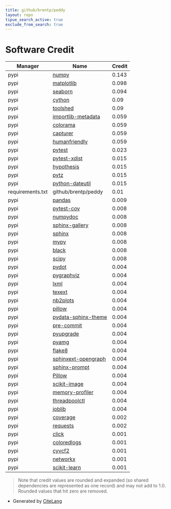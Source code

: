 ```yaml
---
title: github/brentp/peddy
layout: repo
tipue_search_active: true
exclude_from_search: true
---
```

# Software Credit

|Manager|Name|Credit|
|-------|----|------|
|pypi|[numpy](https://www.numpy.org)|0.143|
|pypi|[matplotlib](https://matplotlib.org)|0.098|
|pypi|[seaborn](https://seaborn.pydata.org)|0.094|
|pypi|[cython](http://cython.org/)|0.09|
|pypi|[toolshed](https://github.com/brentp/toolshed/)|0.09|
|pypi|[importlib-metadata](https://pypi.org/project/importlib-metadata)|0.059|
|pypi|[colorama](https://pypi.org/project/colorama)|0.059|
|pypi|[capturer](https://pypi.org/project/capturer)|0.059|
|pypi|[humanfriendly](https://pypi.org/project/humanfriendly)|0.059|
|pypi|[pytest](https://pypi.org/project/pytest)|0.023|
|pypi|[pytest-xdist](https://pypi.org/project/pytest-xdist)|0.015|
|pypi|[hypothesis](https://pypi.org/project/hypothesis)|0.015|
|pypi|[pytz](https://pypi.org/project/pytz)|0.015|
|pypi|[python-dateutil](https://pypi.org/project/python-dateutil)|0.015|
|requirements.txt|github/brentp/peddy|0.01|
|pypi|[pandas](https://pandas.pydata.org)|0.009|
|pypi|[pytest-cov](https://github.com/pytest-dev/pytest-cov)|0.008|
|pypi|[numpydoc](https://pypi.org/project/numpydoc)|0.008|
|pypi|[sphinx-gallery](https://pypi.org/project/sphinx-gallery)|0.008|
|pypi|[sphinx](https://pypi.org/project/sphinx)|0.008|
|pypi|[mypy](https://pypi.org/project/mypy)|0.008|
|pypi|[black](https://pypi.org/project/black)|0.008|
|pypi|[scipy](https://pypi.org/project/scipy)|0.008|
|pypi|[pydot](https://pypi.org/project/pydot)|0.004|
|pypi|[pygraphviz](https://pypi.org/project/pygraphviz)|0.004|
|pypi|[lxml](https://pypi.org/project/lxml)|0.004|
|pypi|[texext](https://pypi.org/project/texext)|0.004|
|pypi|[nb2plots](https://pypi.org/project/nb2plots)|0.004|
|pypi|[pillow](https://pypi.org/project/pillow)|0.004|
|pypi|[pydata-sphinx-theme](https://pypi.org/project/pydata-sphinx-theme)|0.004|
|pypi|[pre-commit](https://pypi.org/project/pre-commit)|0.004|
|pypi|[pyupgrade](https://pypi.org/project/pyupgrade)|0.004|
|pypi|[pyamg](https://pypi.org/project/pyamg)|0.004|
|pypi|[flake8](https://pypi.org/project/flake8)|0.004|
|pypi|[sphinxext-opengraph](https://pypi.org/project/sphinxext-opengraph)|0.004|
|pypi|[sphinx-prompt](https://pypi.org/project/sphinx-prompt)|0.004|
|pypi|[Pillow](https://pypi.org/project/Pillow)|0.004|
|pypi|[scikit-image](https://pypi.org/project/scikit-image)|0.004|
|pypi|[memory-profiler](https://pypi.org/project/memory-profiler)|0.004|
|pypi|[threadpoolctl](https://pypi.org/project/threadpoolctl)|0.004|
|pypi|[joblib](https://pypi.org/project/joblib)|0.004|
|pypi|[coverage](https://pypi.org/project/coverage)|0.002|
|pypi|[requests](https://pypi.org/project/requests)|0.002|
|pypi|[click](https://palletsprojects.com/p/click/)|0.001|
|pypi|[coloredlogs](https://coloredlogs.readthedocs.io)|0.001|
|pypi|[cyvcf2](https://github.com/brentp/cyvcf2/)|0.001|
|pypi|[networkx](https://networkx.org/)|0.001|
|pypi|[scikit-learn](http://scikit-learn.org)|0.001|


> Note that credit values are rounded and expanded (so shared dependencies are represented as one record) and may not add to 1.0. Rounded values that hit zero are removed.


- Generated by [CiteLang](https://github.com/vsoch/citelang)
